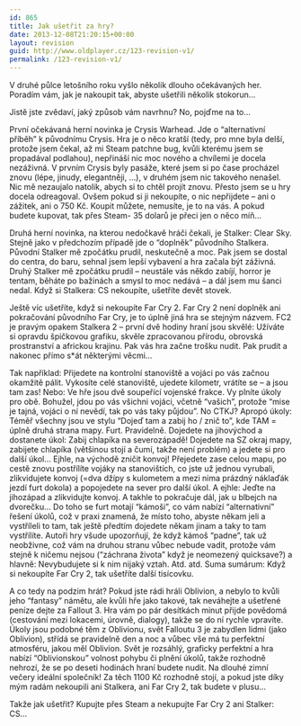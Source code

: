 ```yaml
---
id: 865
title: Jak ušetřit za hry?
date: 2013-12-08T21:20:15+00:00
layout: revision
guid: http://www.oldplayer.cz/123-revision-v1/
permalink: /123-revision-v1/
---
```

V druhé půlce letošního roku vyšlo několik dlouho očekávaných her. Poradím vám, jak je nakoupit tak, abyste ušetřili několik stokorun&#8230;

Jistě jste zvědaví, jaký způsob vám navrhnu? No, pojďme na to&#8230;

První očekávaná herní novinka je Crysis Warhead. Jde o &#8220;alternativní příběh&#8221; k původnímu Crysis. Hra je o něco kratší (tedy, pro mne byla delší, protože jsem čekal, až mi Steam patchne bug, kvůli kterému jsem se propadával podlahou), nepřináší nic moc nového a chvílemi je docela nezáživná. V prvním Crysis byly pasáže, které jsem si po čase procházel znovu (lépe, jinudy, elegantněji, &#8230;), v druhém jsem nic takového nenašel. Nic mě nezaujalo natolik, abych si to chtěl projít znovu. Přesto jsem se u hry docela odreagoval. Ovšem pokud si ji nekoupíte, o nic nepřijdete – ani o zážitek, ani o 750 Kč. Koupit můžete, nemusíte, je to na vás. A pokud budete kupovat, tak přes Steam- 35 dolarů je přeci jen o něco míň&#8230;

Druhá herní novinka, na kterou nedočkavě hráči čekali, je Stalker: Clear Sky. Stejně jako v předchozím případě jde o &#8220;doplněk&#8221; původního Stalkera. Původní Stalker mě zpočátku prudil, neskutečně a moc. Pak jsem se dostal do centra, do baru, sehnal jsem lepší vybavení a hra začala být záživná. Druhý Stalker mě zpočátku prudil – neustále vás někdo zabíjí, horror je tentam, běháte po bažinách a smysl to moc nedává – a dál jsem mu šanci nedal. Když si Stalkera: CS nekoupíte, ušetříte devět stovek.

Ještě víc ušetříte, když si nekoupíte Far Cry 2. Far Cry 2 není doplněk ani pokračování původního Far Cry, je to úplně jiná hra se stejným názvem. FC2 je pravým opakem Stalkera 2 – první dvě hodiny hraní jsou skvělé: Užíváte si opravdu špičkovou grafiku, skvěle zpracovanou přírodu, obrovská prostranství a africkou krajinu. Pak vás hra začne trošku nudit. Pak prudit a nakonec přímo s*át některými věcmi&#8230;

Tak například: Přijedete na kontrolní stanoviště a vojáci po vás začnou okamžitě pálit. Vykosíte celé stanoviště, ujedete kilometr, vrátíte se – a jsou tam zas! Nebo: Ve hře jsou dvě soupeřící vojenské frakce. Vy plníte úkoly pro obě. Bohužel, jdou po vás všichni vojáci, včetně &#8220;vašich&#8221;, protože &#8220;mise je tajná, vojáci o ní nevědí, tak po vás taky půjdou&#8221;. No CTKJ? Apropó úkoly: Téměř všechny jsou ve stylu &#8220;Dojeď tam a zabij ho / znič to&#8221;, kde TAM = úplně druhá strana mapy. Furt. Pravidelně. Dojedete na jihovýchod a dostanete úkol: Zabij chlapíka na severozápadě! Dojedete na SZ okraj mapy, zabijete chlapíka (většinou stojí a čumí, takže není problém) a jedete si pro další úkol&#8230; Ejhle, na východě zničit konvoj! Přejedete zase celou mapu, po cestě znovu postřílíte vojáky na stanovištích, co jste už jednou vyrubali, zlikvidujete konvoj (=dva džípy s kulometem a mezi nima prázdný náklaďák jezdí furt dokola) a popojedete na sever pro další úkol. A ejhle: Jeďte na jihozápad a zlikvidujte konvoj. A takhle to pokračuje dál, jak u blbejch na dvorečku&#8230; Do toho se furt motají &#8220;kámoši&#8221;, co vám nabízí &#8220;alternativní&#8221; řešení úkolů, což v praxi znamená, že místo toho, abyste někam jeli a vystříleli to tam, tak ještě předtím dojedete někam jinam a taky to tam vystřílíte. Autoři hry všude upozorňují, že když kámoš &#8220;padne&#8221;, tak už neobživne, což vám na druhou stranu vůbec nebude vadit, protože vám stejně k ničemu nejsou (&#8220;záchrana života&#8221; když je neomezený quicksave?) a hlavně: Nevybudujete si k nim nijaký vztah. Atd. atd. Suma sumárum: Když si nekoupíte Far Cry 2, tak ušetříte další tisícovku.

A co tedy na podzim hrát? Pokud jste rádi hráli Oblivion, a nebylo to kvůli jeho &#8220;fantasy&#8221; námětu, ale kvůli hře jako takové, tak neváhejte a ušetřené peníze dejte za Fallout 3. Hra vám po pár desítkách minut přijde povědomá (cestování mezi lokacemi, úrovně, dialogy), takže se do ní rychle vpravíte. Úkoly jsou podobné těm z Oblivionu, svět Falloutu 3 je zabydlen lidmi (jako Oblivion), střídá se pravidelně den a noc a vůbec vše má tu perfektní atmosféru, jakou měl Oblivion. Svět je rozsáhlý, graficky perfektní a hra nabízí &#8220;Oblivionskou&#8221; volnost pohybu či plnění úkolů, takže rozhodně nehrozí, že se po deseti hodinách hraní budete nudit. Na dlouhé zimní večery ideální společník! Za těch 1100 Kč rozhodně stojí, a pokud jste díky mým radám nekoupili ani Stalkera, ani Far Cry 2, tak budete v plusu&#8230;

Takže jak ušetřit? Kupujte přes Steam a nekupujte Far Cry 2 ani Stalker: CS&#8230;

<div id="google_plus_one">
  <g:plusone></g:plusone>
</div>

<div id="fb_send_like">
</div>